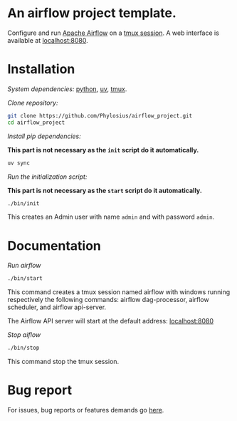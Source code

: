 # An airflow project template.

Configure and run [Apache Airflow](https://github.com/apache/airflow) on a [tmux session](https://github.com/tmux/tmux/wiki/Getting-Started).
A web interface is available at [localhost:8080](http://0.0.0.0:8080).

# Installation

*System dependencies:* [python](https://www.python.org/downloads/), [uv](https://github.com/astral-sh/uv.git), [tmux](https://github.com/tmux/tmux/wiki).

*Clone repository:*

```bash
git clone https://github.com/Phylosius/airflow_project.git
cd airflow_project
```

*Install pip dependencies:*

__This part is not necessary as the `init` script do it automatically.__
```bash
uv sync
```

*Run the initialization script:*

__This part is not necessary as the `start` script do it automatically.__
```bash
./bin/init
```

This creates an Admin user with name `admin` and with password `admin`.

# Documentation

*Run airflow*

```bash
./bin/start
```

This command creates a tmux session named airflow with windows running respectively the following commands: airflow dag-processor, airflow scheduler, and airflow api-server.

The Airflow API server will start at the default address: [localhost:8080](http://0.0.0.0:8080)

*Stop aiflow*

```bash
./bin/stop
```

This command stop the tmux session.

# Bug report

For issues, bug reports or features demands go [here](https://github.com/Phylosius/airflow_project/issues).
